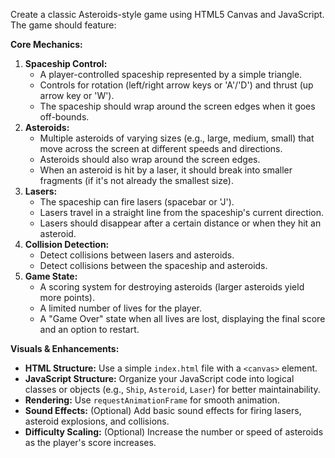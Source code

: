 Create a classic Asteroids-style game using HTML5 Canvas and JavaScript. The game should feature:

**Core Mechanics:**
1.  **Spaceship Control:**
    *   A player-controlled spaceship represented by a simple triangle.
    *   Controls for rotation (left/right arrow keys or 'A'/'D') and thrust (up arrow key or 'W').
    *   The spaceship should wrap around the screen edges when it goes off-bounds.
2.  **Asteroids:**
    *   Multiple asteroids of varying sizes (e.g., large, medium, small) that move across the screen at different speeds and directions.
    *   Asteroids should also wrap around the screen edges.
    *   When an asteroid is hit by a laser, it should break into smaller fragments (if it's not already the smallest size).
3.  **Lasers:**
    *   The spaceship can fire lasers (spacebar or 'J').
    *   Lasers travel in a straight line from the spaceship's current direction.
    *   Lasers should disappear after a certain distance or when they hit an asteroid.
4.  **Collision Detection:**
    *   Detect collisions between lasers and asteroids.
    *   Detect collisions between the spaceship and asteroids.
5.  **Game State:**
    *   A scoring system for destroying asteroids (larger asteroids yield more points).
    *   A limited number of lives for the player.
    *   A "Game Over" state when all lives are lost, displaying the final score and an option to restart.

**Visuals & Enhancements:**
*   **HTML Structure:** Use a simple `index.html` file with a `<canvas>` element.
*   **JavaScript Structure:** Organize your JavaScript code into logical classes or objects (e.g., `Ship`, `Asteroid`, `Laser`) for better maintainability.
*   **Rendering:** Use `requestAnimationFrame` for smooth animation.
*   **Sound Effects:** (Optional) Add basic sound effects for firing lasers, asteroid explosions, and collisions.
*   **Difficulty Scaling:** (Optional) Increase the number or speed of asteroids as the player's score increases.